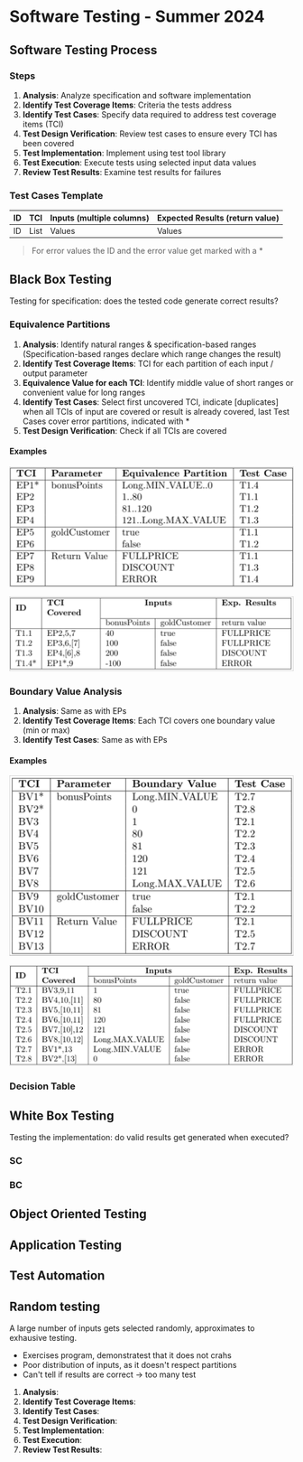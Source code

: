 # Software Testing - Summer 2024

## Software Testing Process

### Steps

1. **Analysis**: Analyze specification and software implementation
1. **Identify Test Coverage Items**: Criteria the tests address
1. **Identify Test Cases**: Specify data required to address test coverage items (TCI)
1. **Test Design Verification**: Review test cases to ensure every TCI has been covered
1. **Test Implementation**: Implement using test tool library
1. **Test Execution**: Execute tests using selected input data values
1. **Review Test Results**: Examine test results for failures

### Test Cases Template

| ID  | TCI  | Inputs (multiple columns) | Expected Results (return value) |
| --- | ---- | ------------------------- | ------------------------------- |
| ID  | List | Values                    | Values                          |

> For error values the ID and the error value get marked with a \*

## Black Box Testing

Testing for specification: does the tested code generate correct results?

### Equivalence Partitions

1. **Analysis**: Identify natural ranges & specification-based ranges
   (Specification-based ranges declare which range changes the result)
1. **Identify Test Coverage Items**: TCI for each partition of each input / output parameter
1. **Equivalence Value for each TCI**: Identify middle value of short ranges or convenient value for long ranges
1. **Identify Test Cases**: Select first uncovered TCI,
   indicate [duplicates] when all TCIs of input are covered or result is already covered,
   last Test Cases cover error partitions, indicated with \*
1. **Test Design Verification**: Check if all TCIs are covered

#### Examples

![TCI Table](CS608_media/EP_TCI.png)

![TC Table](CS608_media/EP_TC.png)

### Boundary Value Analysis

1. **Analysis**: Same as with EPs
1. **Identify Test Coverage Items**: Each TCI covers one boundary value (min or max)
1. **Identify Test Cases**: Same as with EPs

#### Examples

![TCI Table](CS608_media/BVA_TCI.png)

![TC Table](CS608_media/BVA_TC.png)

### Decision Table

<!-- TODO: Week 4 -->

## White Box Testing

Testing the implementation: do valid results get generated when executed?

### SC

### BC

## Object Oriented Testing

## Application Testing

## Test Automation

## Random testing

A large number of inputs gets selected randomly, approximates to exhausive testing.

- Exercises program, demonstratest that it does not crahs
- Poor distribution of inputs, as it doesn't respect partitions
- Can't tell if results are correct -> too many test

1. **Analysis**:
1. **Identify Test Coverage Items**:
1. **Identify Test Cases**:
1. **Test Design Verification**:
1. **Test Implementation**:
1. **Test Execution**:
1. **Review Test Results**:
